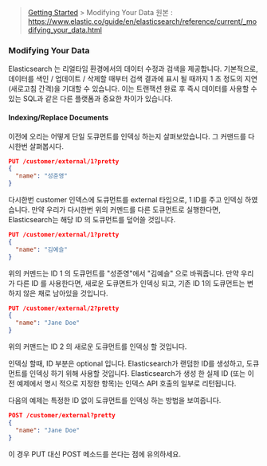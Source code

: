> [Getting Started](https://github.com/sungjunyoung/elasticsearch_doc_ko/tree/master/1.%20Getting%20Started) > Modifying Your Data
> 원본 : https://www.elastic.co/guide/en/elasticsearch/reference/current/_modifying_your_data.html

### Modifying Your Data

Elasticsearch 는 리얼타임 환경에서의 데이터 수정과 검색을 제공합니다. 기본적으로, 데이터를 색인 / 업데이트 / 삭제할 때부터 검색 결과에 표시 될 때까지 1 초 정도의 지연 (새로고침 간격)을 기대할 수 있습니다. 이는 트랜잭션 완료 후 즉시 데이터를 사용할 수있는 SQL과 같은 다른 플랫폼과 중요한 차이가 있습니다.

#### Indexing/Replace Documents

이전에 오리는 어떻게 단일 도큐먼트를 인덱싱 하는지 살펴보았습니다. 그 커맨드를 다시한번 살펴봅시다.
```json
PUT /customer/external/1?pretty
{
  "name": "성준영"
}
```
다시한번 customer 인덱스에 도큐먼트를 external 타입으로, 1 ID를 주고 인덱싱 하였습니다. 만약 우리가 다시한번 위의 커멘드를 다른 도큐먼트로 실행한다면, Elasticsearch는 해당 ID 의 도큐먼트를 덮어쓸 것입니다.
```json
PUT /customer/external/1?pretty
{
  "name": "김예슬"
}
```
위의 커멘드는 ID 1 의 도큐먼트를 "성준영"에서 "김예슬" 으로 바꿔줍니다. 만약 우리가 다른 ID 를 사용한다면, 새로운 도큐면트가 인덱싱 되고, 기존 ID 1의 도큐먼트는 변하지 않은 채로 남아있을 것입니다.
```json
PUT /customer/external/2?pretty
{
  "name": "Jane Doe"
}
```
위의 커맨드는 ID 2 의 새로운 도큐먼트를 인덱싱 할 것입니다.

인덱싱 할때, ID 부분은 optional 입니다. Elasticsearch가 랜덤한 ID를 생성하고, 도큐먼트를 인덱싱 하기 위해 사용할 것입니다. Elasticsearch가 생성 한 실제 ID (또는 이전 예제에서 명시 적으로 지정한 항목)는 인덱스 API 호출의 일부로 리턴됩니다.

다음의 예제는 특정한 ID 없이 도큐먼트를 인덱싱 하는 방법을 보여줍니다.
```json
POST /customer/external?pretty
{
  "name": "Jane Doe"
}
```
이 경우 PUT 대신 POST 메소드를 쓴다는 점에 유의하세요.
